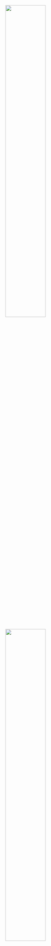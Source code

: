 <p align="center">
  <img height="50%" width="auto" src ="https://github-readme-stats.vandyk.fr/api?username=buggex&show_icons=true&count_private=true&theme=one_dark_pro&hide_border=true&bg_color=00000000">
  <img height="50%" width="auto" src ="https://github-readme-stats.vandyk.fr/api/top-langs/?username=buggex&hide_border=true&theme=one_dark_pro&bg_color=00000000&langs_count=5">
</p>
